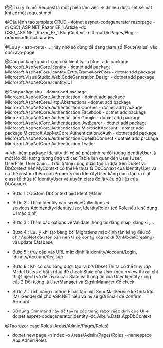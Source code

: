 @@Lưu ý là mỗi Request là một phiên làm việc => dữ liệu được set sẽ mất khi có một request mới

@Câu lệnh tạo template CRUD
    - dotnet aspnet-codegenerator razorpage -m CS51_ASP.NET_Razor_EF_1.Article -dc CS51_ASP.NET_Razor_EF_1.BlogContext -udl -outDir Pages/Blog --referenceScriptLibraries

@Lưu ý
    - asp-route-... : hãy nhớ nó dùng để đang tham số (RouteValue) vào cuối asp-page

@Các package quan trọng của Identity
    - dotnet add package Microsoft.AspNetCore.Identity
    - dotnet add package Microsoft.AspNetCore.Identity.EntityFrameworkCore
    - dotnet add package Microsoft.VisualStudio.Web.CodeGeneration.Design
    - dotnet add package Microsoft.AspNetCore.Identity.UI

@Các packge phụ
    - dotnet add package Microsoft.AspNetCore.Authentication
    - dotnet add package Microsoft.AspNetCore.Http.Abstractions
    - dotnet add package Microsoft.AspNetCore.Authentication.Cookies
    - dotnet add package Microsoft.AspNetCore.Authentication.Facebook
    - dotnet add package Microsoft.AspNetCore.Authentication.Google
    - dotnet add package Microsoft.AspNetCore.Authentication.JwtBearer
    - dotnet add package Microsoft.AspNetCore.Authentication.MicrosoftAccount
    - dotnet add package Microsoft.AspNetCore.Authentication.oAuth
    - dotnet add package Microsoft.AspNetCore.Authentication.OpenIDConnect
    - dotnet add package Microsoft.AspNetCore.Authentication.Twitter

=> khi thêm package Identity thì nó sẽ phát sinh ra đối tượng IdentityUser là một lớp đối tượng
tương ứng với các Table liên quan đến User (User, UserRole, UserClaim,...) đối tượng cũng được tạo ra 
dựa trên DbSet và DbContext nên MyContext có thể kế thừa từ DbContext của IdentityUser và có thể custom
thêm các Property cho IdentityUser bằng cách tạo ra một class kế thừa từ IdentityUser và truyền class đó là kiểu dữ liệu của DbContext

- Bước 1 : Custom DbContext and IdentityUser
- Bước 2 : Thêm Identity vào serviceCollections
        => services.AddIdentity<IdentityUser, IdentityRole> (có Role nếu k sử dụng UI mặc định)
- Bước 3 : Thêm các options về Validate thông tin đăng nhập, đăng kí ,...
- Bước 4 : Lưu ý khi tạo bảng bởi Migrations mặc định tên bảng đều có chữ AspNet đầu tên bản nên ta sẽ 
config xóa nó đi (OnModelCreating) và update Database
- Bước 5 : truy cập vào URL mặc định là Identity/Account/Login, Identity/Account/Register
- Bước 6 : Khi có các bảng được tạo ra bởi Dbset Thì ta có thể truy cập Model Users ở bất kì đâu để check State của User (nêu ở view thì xài chỉ thị @inject) và để lấy ra các State và thông tin của User Identity cung cấp 2 Đối tượng là UserManaget và SignInManager để check
- Bước 7 : Tính năng confirm Email tạo một SendMailService kế thừa lớp IMailSender để cho 
ASP.NET hiểu và nó sẽ gửi Email để Confirm Account

- Sử dụng Command này để tạo ra các trang razor mặc định của UI 
=> dotnet aspnet-codegenerator identity -dc Album.Data.AppDbContext


@Tạo razor page Roles (Areas/Admin/Pages/Roles)
- dotnet new page -n Index -o Areas/Admin/Pages/Roles --namespace App.Admin.Roles
